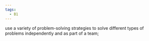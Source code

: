 ```yaml
---
tags:
  - B1
---
```

use a variety of problem-solving strategies to solve different types of problems independently and as part of a team;